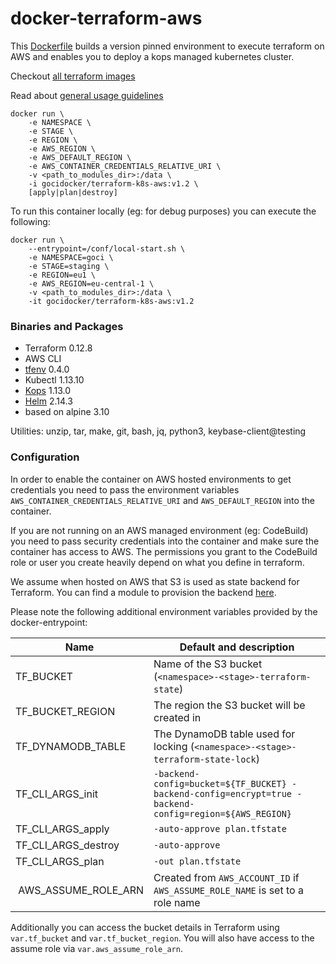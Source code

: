 # docker-terraform-aws

This [Dockerfile](https://github.com/goci-io/docker-terraform-images/tree/master/aws/Dockerfile) builds a version pinned environment to execute terraform on AWS and enables you to deploy a kops managed kubernetes cluster. 

Checkout [all terraform images](https://github.com/goci-io/docker-terraform-images#overview)

Read about [general usage guidelines](https://github.com/goci-io/docker-terraform-images#usage)

```
docker run \
    -e NAMESPACE \
    -e STAGE \
    -e REGION \
    -e AWS_REGION \
    -e AWS_DEFAULT_REGION \
    -e AWS_CONTAINER_CREDENTIALS_RELATIVE_URI \
    -v <path_to_modules_dir>:/data \
    -i gocidocker/terraform-k8s-aws:v1.2 \
    [apply|plan|destroy]
```

To run this container locally (eg: for debug purposes) you can execute the following:

```
docker run \
    --entrypoint=/conf/local-start.sh \
    -e NAMESPACE=goci \
    -e STAGE=staging \
    -e REGION=eu1 \
    -e AWS_REGION=eu-central-1 \
    -v <path_to_modules_dir>:/data \
    -it gocidocker/terraform-k8s-aws:v1.2
```

### Binaries and Packages

- Terraform 0.12.8  
- AWS CLI   
- [tfenv](https://github.com/cloudposse/tfenv) 0.4.0  
- Kubectl 1.13.10  
- [Kops](https://github.com/kubernetes/kops) 1.13.0  
- [Helm](https://helm.sh/) 2.14.3  
- based on alpine 3.10

Utilities: unzip, tar, make, git, bash, jq, python3, keybase-client@testing

### Configuration

In order to enable the container on AWS hosted environments to get credentials you need to pass the environment variables `AWS_CONTAINER_CREDENTIALS_RELATIVE_URI` and `AWS_DEFAULT_REGION` into the container. 

If you are not running on an AWS managed environment (eg: CodeBuild) you need to pass security credentials into the container and make sure the container has access to AWS. The permissions you grant to the CodeBuild role or user you create heavily depend on what you define in terraform. 

We assume when hosted on AWS that S3 is used as state backend for Terraform. You can find a module to provision the backend [here](https://github.com/goci-io/tfstate-backend-aws).

Please note the following additional environment variables provided by the docker-entrypoint:

| Name | Default and description | 
|-------------------|-------------------------------------------------------------------------------------------------------|
| TF_BUCKET | Name of the S3 bucket (`<namespace>-<stage>-terraform-state`) |
| TF_BUCKET_REGION | The region the S3 bucket will be created in |
| TF_DYNAMODB_TABLE | The DynamoDB table used for locking (`<namespace>-<stage>-terraform-state-lock`) |
| TF_CLI_ARGS_init | `-backend-config=bucket=${TF_BUCKET} -backend-config=encrypt=true -backend-config=region=${AWS_REGION}` |
| TF_CLI_ARGS_apply | `-auto-approve plan.tfstate` |
| TF_CLI_ARGS_destroy | `-auto-approve` |
| TF_CLI_ARGS_plan | `-out plan.tfstate` |
| AWS_ASSUME_ROLE_ARN | Created from `AWS_ACCOUNT_ID` if `AWS_ASSUME_ROLE_NAME` is set to a role name |

Additionally you can access the bucket details in Terraform using `var.tf_bucket` and `var.tf_bucket_region`. You will also have access to the assume role via `var.aws_assume_role_arn`.
